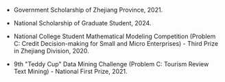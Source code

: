 - Government Scholarship of Zhejiang Province, 2021.

- National Scholarship of Graduate Student, 2024.

- National College Student Mathematical Modeling Competition (Problem C: Credit Decision-making for Small and Micro Enterprises) - Third Prize in Zhejiang Division, 2020.

- 9th "Teddy Cup" Data Mining Challenge (Problem C: Tourism Review Text Mining) - National First Prize, 2021.